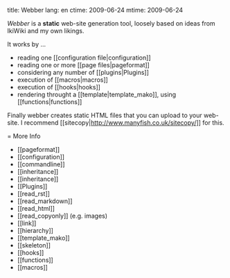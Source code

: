title: Webber
lang: en
ctime: 2009-06-24
mtime: 2009-06-24

*Webber* is a <b>static</b> web-site generation tool, loosely based on ideas
from IkiWiki and my own likings.

It works by ...

 * reading one [[configuration file|configuration]]
 * reading one or more [[page files|pageformat]]
 * considering any number of [[plugins|Plugins]]
 * execution of [[macros|macros]]
 * execution of [[hooks|hooks]]
 * rendering throught a [[template|template_mako]], using [[functions|functions]]

Finally webber creates static HTML files that you can upload to your
web-site. I recommend [[sitecopy|http://www.manyfish.co.uk/sitecopy/]]
for this.

= More Info 

* [[pageformat]]
* [[configuration]]
 * [[commandline]]
 * [[inheritance]]
* [[inheritance]]
* [[Plugins]]
 * [[read_rst]]
 * [[read_markdown]]
 * [[read_html]]
 * [[read_copyonly]] (e.g. images)
 * [[link]]
 * [[hierarchy]]
 * [[template_mako]]
 * [[skeleton]]
* [[hooks]]
* [[functions]]
* [[macros]]
